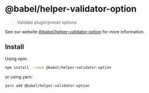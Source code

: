 # @babel/helper-validator-option

> Validate plugin/preset options

See our website [@babel/helper-validator-option](https://babeljs.io/docs/babel-helper-validator-option) for more information.

## Install

Using npm:

```sh
npm install --save @babel/helper-validator-option
```

or using yarn:

```sh
yarn add @babel/helper-validator-option
```
